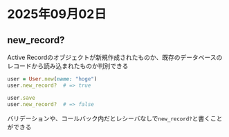 # 2025年09月02日

## new_record?

Active Recordのオブジェクトが新規作成されたものか、既存のデータベースのレコードから読み込まれたものか判別できる

```rb
user = User.new(name: "hoge")
user.new_record?  # => true

user.save
user.new_record?  # => false
```

バリデーションや、コールバック内だとレシーバなしで`new_record?`と書くことができる
